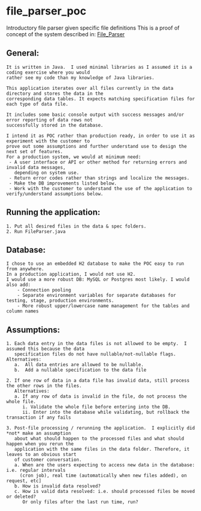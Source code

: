 # file_parser_poc
Introductory file parser given specific file definitions
This is a proof of concept of the system described in: [File_Parser](https://gist.github.com/dmshann0n/6dfba5ebdebe1098d579)

## General:


    It is written in Java.  I used minimal libraries as I assumed it is a coding exercise where you would 
    rather see my code than my knowledge of Java libraries.

    This application iterates over all files currently in the data directory and stores the data in the 
    corresponding data tables. It expects matching specification files for each type of data file.

    It includes some basic console output with success messages and/or error reporting of data rows not 
    successfully stored in the database.

    I intend it as POC rather than production ready, in order to use it as experiment with the customer to 
    prove out some assumptions and further understand use to design the next set of features.
    For a production system, we would at minimum need:
     - A user interface or API or other method for returning errors and invalid data messages, 
       depending on system use.
     - Return error codes rather than strings and localize the messages.
     - Make the DB improvements listed below.
     - Work with the customer to understand the use of the application to verify/understand assumptions below.


## Running the application:
    1. Put all desired files in the data & spec folders.
    2. Run FileParser.java


## Database:

	I chose to use an embedded H2 database to make the POC easy to run from anywhere.  
	In a production application, I would not use H2.
	I would use a more robust DB: MySQL or Postgres most likely. I would also add:
	    - Connection pooling
	    - Separate environment variables for separate databases for testing, stage, production environments.
	    - More robust upper/lowercase name management for the tables and column names


## Assumptions:
    1. Each data entry in the data files is not allowed to be empty.  I assumed this because the data 
       specification files do not have nullable/not-nullable flags. Alternatives:
       a.  All data entries are allowed to be nullable.
       b.  Add a nullable specification to the data file

    2. If one row of data in a data file has invalid data, still process the other rows in the files.
       Alternatives:
       a. If any row of data is invalid in the file, do not process the whole file.
          i. Validate the whole file before entering into the DB.
          ii. Enter into the database while validating, but rollback the transaction if any fails

    3. Post-file processing / rerunning the application.  I explicitly did *not* make an assumption 
       about what should happen to the processed files and what should happen when you rerun the 
       application with the same files in the data folder. Therefore, it leaves to an obvious start 
       of customer conversation.
       a. When are the users expecting to access new data in the database: i.e. regular intervals 
         (cron job), real time (automatically when new files added), on request, etc]
       b. How is invalid data resolved?
       c. How is valid data resolved: i.e. should processed files be moved or deleted?  
          Or only files after the last run time, run?

